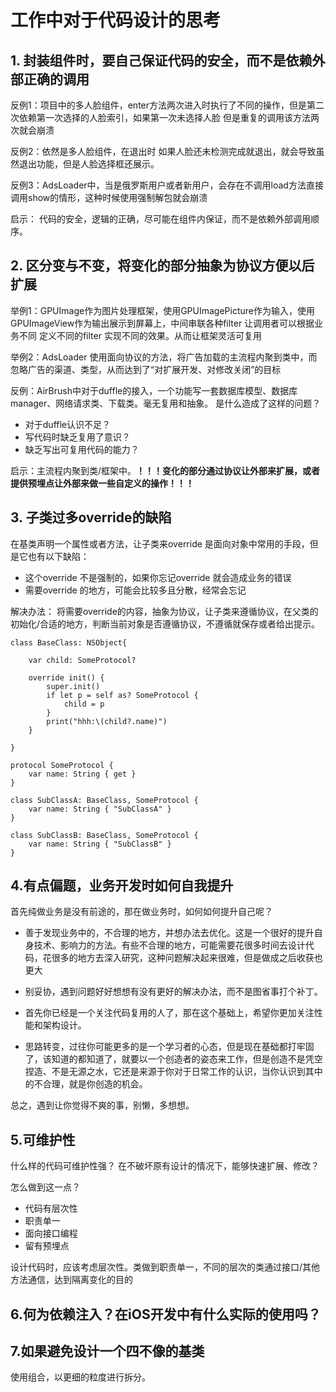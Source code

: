 # 工作中对于代码设计的思考

## 1. 封装组件时，要自己保证代码的安全，而不是依赖外部正确的调用
反例1：项目中的多人脸组件，enter方法两次进入时执行了不同的操作，但是第二次依赖第一次选择的人脸索引，如果第一次未选择人脸 但是重复的调用该方法两次就会崩溃

反例2：依然是多人脸组件，在退出时 如果人脸还未检测完成就退出，就会导致虽然退出功能，但是人脸选择框还展示。


反例3：AdsLoader中，当是俄罗斯用户或者新用户，会存在不调用load方法直接调用show的情形，这种时候使用强制解包就会崩溃

启示：
代码的安全，逻辑的正确，尽可能在组件内保证，而不是依赖外部调用顺序。

## 2. 区分变与不变，将变化的部分抽象为协议方便以后扩展

举例1：GPUImage作为图片处理框架，使用GPUImagePicture作为输入，使用GPUImageView作为输出展示到屏幕上，中间串联各种filter 让调用者可以根据业务不同 定义不同的filter 实现不同的效果。从而让框架灵活可复用

举例2：AdsLoader 使用面向协议的方法，将广告加载的主流程内聚到类中，而忽略广告的渠道、类型，从而达到了“对扩展开发、对修改关闭”的目标

反例：AirBrush中对于duffle的接入，一个功能写一套数据库模型、数据库manager、网络请求类、下载类。毫无复用和抽象。
是什么造成了这样的问题？
- 对于duffle认识不足？
- 写代码时缺乏复用了意识？
- 缺乏写出可复用代码的能力？

启示：主流程内聚到类/框架中。**！！！变化的部分通过协议让外部来扩展，或者提供预埋点让外部来做一些自定义的操作！！！**


## 3. 子类过多override的缺陷

在基类声明一个属性或者方法，让子类来override 是面向对象中常用的手段，但是它也有以下缺陷：
- 这个override 不是强制的，如果你忘记override 就会造成业务的错误
- 需要override 的地方，可能会比较多且分散，经常会忘记

解决办法：
将需要override的内容，抽象为协议，让子类来遵循协议，在父类的初始化/合适的地方，判断当前对象是否遵循协议，不遵循就保存或者给出提示。

```
class BaseClass: NSObject{
    
    var child: SomeProtocol?
    
    override init() {
        super.init()
        if let p = self as? SomeProtocol {
            child = p
        }
        print("hhh:\(child?.name)")
    }
    
}

protocol SomeProtocol {
    var name: String { get }
}

class SubClassA: BaseClass, SomeProtocol {
    var name: String { "SubClassA" }
}

class SubClassB: BaseClass, SomeProtocol {
    var name: String { "SubClassB" }
}
```

## 4.有点偏题，业务开发时如何自我提升
首先纯做业务是没有前途的，那在做业务时，如何如何提升自己呢？
- 善于发现业务中的，不合理的地方，并想办法去优化。这是一个很好的提升自身技术、影响力的方法。有些不合理的地方，可能需要花很多时间去设计代码，花很多的地方去深入研究，这种问题解决起来很难，但是做成之后收获也更大

- 别妥协，遇到问题好好想想有没有更好的解决办法，而不是图省事打个补丁。

- 首先你已经是一个关注代码复用的人了，那在这个基础上，希望你更加关注性能和架构设计。

- 思路转变，过往你可能更多的是一个学习者的心态，但是现在基础都打牢固了，该知道的都知道了，就要以一个创造者的姿态来工作，但是创造不是凭空捏造、不是无源之水，它还是来源于你对于日常工作的认识，当你认识到其中的不合理，就是你创造的机会。


总之，遇到让你觉得不爽的事，别懒，多想想。


## 5.可维护性
什么样的代码可维护性强？
在不破坏原有设计的情况下，能够快速扩展、修改？

怎么做到这一点？
- 代码有层次性
- 职责单一
- 面向接口编程
- 留有预埋点

设计代码时，应该考虑层次性。类做到职责单一，不同的层次的类通过接口/其他方法通信，达到隔离变化的目的

## 6.何为依赖注入？在iOS开发中有什么实际的使用吗？

## 7.如果避免设计一个四不像的基类
使用组合，以更细的粒度进行拆分。



